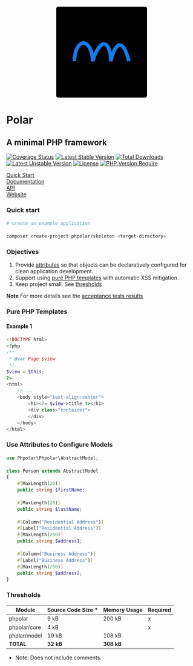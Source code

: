 <p align="center">
    <img width="240" src="./phpolar.svg" />
</p>

# Polar

## A minimal PHP framework

[![Coverage Status](https://coveralls.io/repos/github/phpolar/phpolar/badge.svg?branch=main)](https://coveralls.io/repos/github/phpolar/phpolar/badge.svg?branch=main) [![Latest Stable Version](http://poser.pugx.org/phpolar/phpolar/v)][def] [![Total Downloads](http://poser.pugx.org/phpolar/phpolar/downloads)][def] [![Latest Unstable Version](http://poser.pugx.org/phpolar/phpolar/v/unstable)][def] [![License](http://poser.pugx.org/phpolar/phpolar/license)][def] [![PHP Version Require](http://poser.pugx.org/phpolar/phpolar/require/php)][def]

[Quick Start](https://docs.phpolar.org/quick-start/) <br/>
[Documentation](https://docs.phpolar.org) <br/>
[API](https://api.phpolar.org) <br/>
[Website](https://phpolar.org) <br/>

### Quick start

```bash
# create an example application

composer create-project phpolar/skeleton <target-directory>
```

### Objectives

1. Provide [attributes](#use-attributes-to-configure-models) so that objects can be declaratively configured for clean application development.
1. Support using [pure PHP templates](#pure-php-templates) with automatic XSS mitigation.
1. Keep project small. See [thresholds](#thresholds)

**Note** For more details see the [acceptance tests results](./acceptance-test-results.md)

### Pure PHP Templates

#### Example 1

```php
<!DOCTYPE html>
<?php
/**
 * @var Page $view
 */
$view = $this;
?>
<html>
    // ...
    <body style="text-align:center">
        <h1><?= $view->title ?></h1>
        <div class="container">
        </div>
    </body>
</html>
```

### Use Attributes to Configure Models

```php
use Phpolar\Phpolar\AbstractModel;

class Person extends AbstractModel
{
    #[MaxLength(20)]
    public string $firstName;

    #[MaxLength(20)]
    public string $lastName;

    #[Column("Residential Address")]
    #[Label("Residential Address")]
    #[MaxLength(200)]
    public string $address1;

    #[Column("Business Address")]
    #[Label("Business Address")]
    #[MaxLength(200)]
    public string $address2;
}
```

### Thresholds

|      Module    |Source Code Size * |Memory Usage|  Required |
|----------------|-------------------|------------|-----------|
|     phpolar    |        9 kB       |   200 kB   |      x    |
|  phpolar/core  |        4 kB       |            |      x    |
|  phplar/model  |       19 kB       |   108 kB   |           |
|     **TOTAL**  |     **32 kB**     | **308 kB** |           |

* Note: Does not include comments.

[def]: https://packagist.org/packages/phpolar/phpolar
